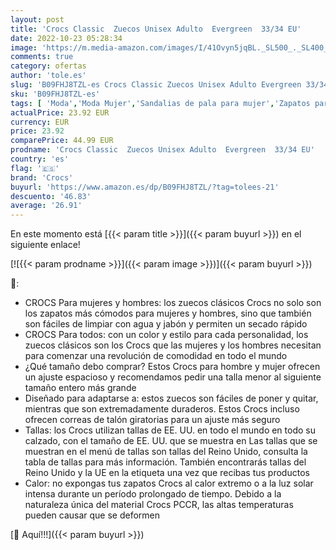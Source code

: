 ```yaml
---
layout: post
title: 'Crocs Classic  Zuecos Unisex Adulto  Evergreen  33/34 EU'
date: 2022-10-23 05:28:34
image: 'https://m.media-amazon.com/images/I/41Ovyn5jqBL._SL500_._SL400_.jpg'
comments: true
category: ofertas
author: 'tole.es'
slug: 'B09FHJ8TZL-es Crocs Classic Zuecos Unisex Adulto Evergreen 33/34 EU'
sku: 'B09FHJ8TZL-es'
tags: [ 'Moda','Moda Mujer','Sandalias de pala para mujer','Zapatos para mujer','Zuecos y mules de mujer','crocs','zuecos','🇪🇸', ]
actualPrice: 23.92 EUR
currency: EUR
price: 23.92
comparePrice: 44.99 EUR
prodname: 'Crocs Classic  Zuecos Unisex Adulto  Evergreen  33/34 EU'
country: 'es'
flag: '🇪🇸'
brand: 'Crocs'
buyurl: 'https://www.amazon.es/dp/B09FHJ8TZL/?tag=tolees-21'
descuento: '46.83'
average: '26.91'
---
```


En este momento está [{{< param title >}}]({{< param buyurl >}}) en el siguiente enlace!

[![{{< param prodname >}}]({{< param image >}})]({{< param buyurl >}})

🔎:

- CROCS Para mujeres y hombres: los zuecos clásicos Crocs no solo son los zapatos más cómodos para mujeres y hombres, sino que también son fáciles de limpiar con agua y jabón y permiten un secado rápido
- CROCS Para todos: con un color y estilo para cada personalidad, los zuecos clásicos son los Crocs que las mujeres y los hombres necesitan para comenzar una revolución de comodidad en todo el mundo
- ¿Qué tamaño debo comprar? Estos Crocs para hombre y mujer ofrecen un ajuste espacioso y recomendamos pedir una talla menor al siguiente tamaño entero más grande
- Diseñado para adaptarse a: estos zuecos son fáciles de poner y quitar, mientras que son extremadamente duraderos. Estos Crocs incluso ofrecen correas de talón giratorias para un ajuste más seguro
- Tallas: los Crocs utilizan tallas de EE. UU. en todo el mundo en todo su calzado, con el tamaño de EE. UU. que se muestra en Las tallas que se muestran en el menú de tallas son tallas del Reino Unido, consulta la tabla de tallas para más información. También encontrarás tallas del Reino Unido y la UE en la etiqueta una vez que recibas tus productos
- Calor: no expongas tus zapatos Crocs al calor extremo o a la luz solar intensa durante un período prolongado de tiempo. Debido a la naturaleza única del material Crocs PCCR, las altas temperaturas pueden causar que se deformen

[🛒 Aquí!!!]({{< param buyurl >}})
